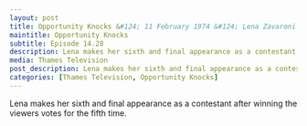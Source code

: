 ```yaml
---
layout: post
title: Opportunity Knocks &#124; 11 February 1974 &#124; Lena Zavaroni makes her sixth and final appearance as a contestant
maintitle: Opportunity Knocks
subtitle: Episode 14.28
description: Lena makes her sixth and final appearance as a contestant after winning the viewers votes for the fifth time.
media: Thames Television
post_description: Lena makes her sixth and final appearance as a contestant after winning the viewers votes for the fifth time.
categories: [Thames Television, Opportunity Knocks]
---
```


Lena makes her sixth and final appearance as a contestant after winning the viewers votes for the fifth time.

